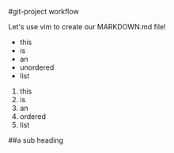 #git-project workflow

Let's use vim to create our MARKDOWN.md file!

* this
* is
* an
* unordered
* list

1. this
2. is
3. an
4. ordered
5. list

##a sub heading
